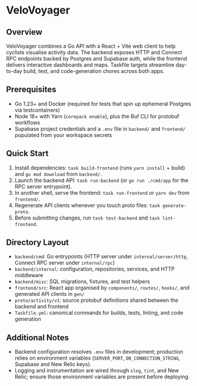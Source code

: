 # VeloVoyager

## Overview
VeloVoyager combines a Go API with a React + Vite web client to help cyclists visualise activity data. The backend exposes HTTP and Connect RPC endpoints backed by Postgres and Supabase auth, while the frontend delivers interactive dashboards and maps. Taskfile targets streamline day-to-day build, test, and code-generation chores across both apps.

## Prerequisites
- Go 1.23+ and Docker (required for tests that spin up ephemeral Postgres via testcontainers)
- Node 18+ with Yarn (`corepack enable`), plus the Buf CLI for protobuf workflows
- Supabase project credentials and a `.env` file in `backend/` and `frontend/` populated from your workspace secrets

## Quick Start
1. Install dependencies: `task build-frontend` (runs `yarn install` + build) and `go mod download` from `backend/`.
2. Launch the backend API: `task run-backend` (or `go run ./cmd/app` for the RPC server entrypoint).
3. In another shell, serve the frontend: `task run-frontend` or `yarn dev` from `frontend/`.
4. Regenerate API clients whenever you touch proto files: `task generate-proto`.
5. Before submitting changes, run `task test-backend` and `task lint-frontend`.

## Directory Layout
- `backend/cmd`: Go entrypoints (HTTP server under `internal/server/http`, Connect RPC server under `internal/rpc`)
- `backend/internal`: configuration, repositories, services, and HTTP middleware
- `backend/misc`: SQL migrations, fixtures, and test helpers
- `frontend/src`: React app organised by `components/`, `routes/`, `hooks/`, and generated API clients in `gen/`
- `proto/activity/v1`: source protobuf definitions shared between the backend and frontend
- `Taskfile.yml`: canonical commands for builds, tests, linting, and code generation

## Additional Notes
- Backend configuration resolves `.env` files in development; production relies on environment variables (`SERVER_PORT`, `DB_CONNECTION_STRING`, Supabase and New Relic keys).
- Logging and instrumentation are wired through `slog`, `tint`, and New Relic; ensure those environment variables are present before deploying.
